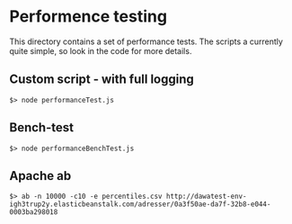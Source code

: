 # Performence testing

This directory contains a set of performance tests. The scripts a
currently quite simple, so look in the code for more details.


## Custom script - with full logging

```
$> node performanceTest.js
```

## Bench-test

```
$> node performanceBenchTest.js
```

## Apache ab

```
$> ab -n 10000 -c10 -e percentiles.csv http://dawatest-env-igh3trup2y.elasticbeanstalk.com/adresser/0a3f50ae-da7f-32b8-e044-0003ba298018
```